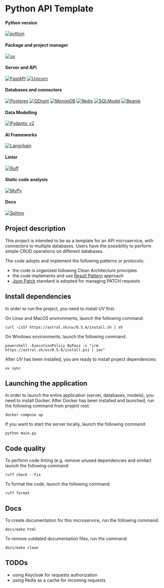 
# Python API Template

#### Python version
[![python](https://img.shields.io/badge/Python-3.12-3776AB.svg?style=flat&logo=python&logoColor=white)](https://www.python.org)

#### Package and project manager
[![uv](https://img.shields.io/endpoint?url=https://raw.githubusercontent.com/astral-sh/uv/main/assets/badge/v0.json&style=flat&logoColor=white&label=uv&color=yellow)](https://github.com/astral-sh/uv)

#### Server and API
[![FastAPI](https://img.shields.io/badge/FastAPI-0.115.4-009688.svg?style=flat&logo=FastAPI&logoColor=white)](https://fastapi.tiangolo.com)
[![Uvicorn](https://img.shields.io/badge/Uvicorn-0.32.0-green?style=flat&logo=uvicorn&logoColor=white)](https://www.uvicorn.org/)

#### Databases and connectors
[![Postgres](https://img.shields.io/badge/Postgres-17-%23316192.svg?style=flat&logo=postgresql&logoColor=white)](https://www.postgresql.org/)
[![QDrant](https://img.shields.io/badge/Qdrant-1.12.5-red.svg?style=flat&logoColor=white)](https://www.postgresql.org/)
[![MongoDB](https://img.shields.io/badge/MongoDB-6-%234ea94b.svg?logo=mongodb&style=flat&logoColor=white)](https://www.mongodb.com)
[![Redis](https://img.shields.io/badge/Redis-6.2-DC382D?logo=Redis&logoColor=white)](https://redis.io/)
[![SQLModel](https://img.shields.io/badge/SQLModel-0.0.22-violet?style=flat&logoColor=white)](https://sqlmodel.tiangolo.com/)
[![Beanie](https://img.shields.io/badge/Beanie-1.27.0-red?style=flat&logoColor=white)](https://beanie-odm.dev/)

#### Data Modelling
[![Pydantic v2](https://img.shields.io/endpoint?url=https://raw.githubusercontent.com/pydantic/pydantic/main/docs/badge/v2.json&logoColor=white&labelColor=grey)](https://pydantic.dev)

#### AI Frameworks
[![Langchain](https://img.shields.io/badge/Langchain-0.3.4-red?style=flat&logoColor=white)](https://www.langchain.com/)

#### Linter
[![Ruff](https://img.shields.io/badge/ruff-0.7.2-41B5BE?style=flat&logoColor=white)](https://docs.astral.sh/ruff/)

#### Static code analysis
[![MyPy](https://img.shields.io/badge/mypy-1.13.0-blue?style=flat)](https://mypy-lang.org/)

#### Docs
[![Sphinx](https://img.shields.io/badge/Sphinx-8.1.3-F7C942?style=flat&logo=sphinx&logoColor=white)](https://www.sphinx-doc.org/en/master/)

## Project description

This project is intended to be as a template for an API microservice, with connectors to multiple databases.
Users have the possibility to perform simple CRUD operations on different databases.

The code adopts and implement the following patterns or protocols:

- the code is organized following Clean Architecture principles
- the code implements and use [Result Pattern](https://www.milanjovanovic.tech/blog/functional-error-handling-in-dotnet-with-the-result-pattern) approach
- [Json Patch](https://datatracker.ietf.org/doc/html/rfc6902) standard is adopted for managing PATCH requests


## Install dependencies 

In order to run the project, you need to install _UV_ first.

On Linux and MacOS environments, launch the following command:

```shell
curl -LsSf https://astral.sh/uv/0.5.6/install.sh | sh
```

On Windows environments, launch the following command.

```shell
powershell -ExecutionPolicy ByPass -c "irm https://astral.sh/uv/0.5.6/install.ps1 | iex"
```

After _UV_ has been installed, you are ready to install project dependencies:

```shell
uv sync 
```

## Launching the application

In order to launch the entire application (server, databases, models), you need to install Docker.
After Docker has been installed and launched, run the following command from project root:

```shell
docker compose up
```

If you want to start the server locally, launch the following command:

```shell
python main.py
```

## Code quality

To perform code linting (e.g. remove unused dependencies and similar) launch the following command:
```shell
ruff check --fix
```

To format the code, launch the following command:

```shell
ruff format 
```

## Docs

To create documentation for this microservice, run the following command:

```shell
docs/make html
```

To remove outdated documentation files, run the command:

```shell
docs/make clean
```

## TODOs

- using Keycloak for requests authorization
- using Redis as a cache for incoming requests